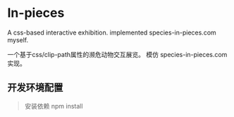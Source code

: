 # In-pieces
A css-based interactive exhibition. implemented species-in-pieces.com myself.

一个基于css/clip-path属性的濒危动物交互展览。 模仿 species-in-pieces.com 实现。
 
 ## 开发环境配置
> 安装依赖  npm install
